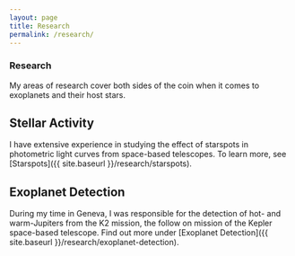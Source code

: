 ```yaml
---
layout: page
title: Research
permalink: /research/
---
```

### Research

My areas of research cover both sides of the coin when it comes to exoplanets and their host stars.

## Stellar Activity
I have extensive experience in studying the effect of starspots in photometric light curves from space-based telescopes. To learn more, see [Starspots]({{ site.baseurl }}/research/starspots).

## Exoplanet Detection
During my time in Geneva, I was responsible for the detection of hot- and warm-Jupiters from the K2 mission, the follow on mission of the Kepler space-based telescope. Find out more under [Exoplanet Detection]({{ site.baseurl }}/research/exoplanet-detection).
